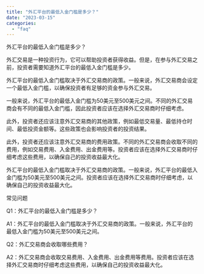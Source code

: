 ```yaml
---
title: "外汇平台的最低入金门槛是多少？"
date: "2023-03-15"
categories: 
  - "faq"
---
```


外汇平台的最低入金门槛是多少？

外汇交易是一种投资行为，它可以帮助投资者获得收益。但是，在参与外汇交易之前，投资者需要知道外汇平台的最低入金门槛是多少。

外汇平台的最低入金门槛取决于外汇交易商的政策。一般来说，外汇交易商会设定一个最低入金门槛，以确保投资者有足够的资金参与外汇交易。

一般来说，外汇平台的最低入金门槛为50美元至500美元之间。不同的外汇交易商会有不同的最低入金门槛，因此投资者应该在选择外汇交易商时仔细考虑。

此外，投资者还应该注意外汇交易商的其他政策，例如最低交易量、最低持仓时间、最低投资金额等。这些政策也会影响投资者的投资结果。

此外，投资者还应该注意外汇交易商的费用政策。不同的外汇交易商会收取不同的费用，例如交易费用、入金费用、出金费用等。投资者应该在选择外汇交易商时仔细考虑这些费用，以确保自己的投资收益最大化。

外汇平台的最低入金门槛取决于外汇交易商的政策。一般来说，外汇平台的最低入金门槛为50美元至500美元之间。投资者应该在选择外汇交易商时仔细考虑，以确保自己的投资收益最大化。

常见问题

Q1：外汇平台的最低入金门槛是多少？

A1：外汇平台的最低入金门槛取决于外汇交易商的政策。一般来说，外汇平台的最低入金门槛为50美元至500美元之间。

Q2：外汇交易商会收取哪些费用？

A2：外汇交易商会收取交易费用、入金费用、出金费用等费用。投资者应该在选择外汇交易商时仔细考虑这些费用，以确保自己的投资收益最大化。
